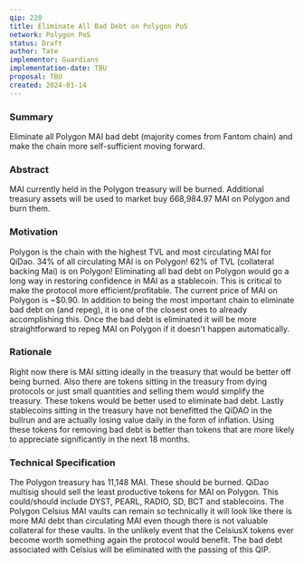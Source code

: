 ```yaml
---
qip: 220
title: Eliminate All Bad Debt on Polygon PoS
network: Polygon PoS
status: Draft
author: Tate
implementor: Guardians
implementation-date: TBU
proposal: TBU
created: 2024-01-14
---
```


### **Summary**

Eliminate all Polygon MAI bad debt (majority comes from Fantom chain) and make the chain more self-sufficient moving forward.

### **Abstract**

MAI currently held in the Polygon treasury will be burned. Additional treasury assets will be used to market buy 668,984.97 MAI on Polygon and burn them.

### **Motivation**

Polygon is the chain with the highest TVL and most circulating MAI for QiDao. 34% of all circulating MAI is on Polygon! 62% of TVL (collateral backing Mai) is on Polygon! Eliminating all bad debt on Polygon would go a long way in restoring confidence in MAI as a stablecoin. This is critical to make the protocol more efficient/profitable. The current price of MAI on Polygon is ~$0.90. In addition to being the most important chain to eliminate bad debt on (and repeg), it is one of the closest ones to already accomplishing this. Once the bad debt is eliminated it will be more straightforward to repeg MAI on Polygon if it doesn't happen automatically.

### **Rationale**

Right now there is MAI sitting ideally in the treasury that would be better off being burned. Also there are tokens sitting in the treasury from dying protocols or just small quantities and selling them would simplify the treasury. These tokens would be better used to eliminate bad debt. Lastly stablecoins sitting in the treasury have not benefitted the QiDAO in the bullrun and are actually losing value daily in the form of inflation. Using these tokens for removing bad debt is better than tokens that are more likely to appreciate significantly in the next 18 months.

### **Technical Specification**

The Polygon treasury has 11,148 MAI. These should be burned. QiDao multisig  should sell the least productive tokens for MAI on Polygon. This could/should include DYST, PEARL, RADIO, SD, BCT and stablecoins. The Polygon Celsius MAI vaults can remain so technically it will look like there is more MAI debt than circulating MAI even though there is not valuable collateral for these vaults. In the unlikely event that the CelsiusX tokens ever become worth something again the protocol would benefit. The bad debt associated with Celsius will be eliminated with the passing of this QIP.
